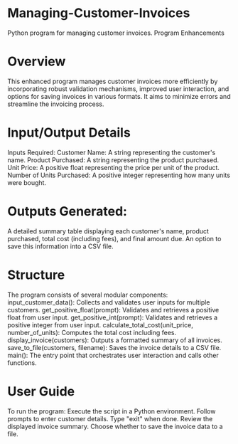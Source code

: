 # Managing-Customer-Invoices
Python program for managing customer invoices.
Program Enhancements
# Overview
This enhanced program manages customer invoices more efficiently by incorporating robust validation mechanisms, improved user interaction, and options for saving invoices in various formats. It aims to minimize errors and streamline the invoicing process.
# Input/Output Details
Inputs Required:
Customer Name: A string representing the customer's name.
Product Purchased: A string representing the product purchased.
Unit Price: A positive float representing the price per unit of the product.
Number of Units Purchased: A positive integer representing how many units were bought.
# Outputs Generated:
A detailed summary table displaying each customer's name, product purchased, total cost (including fees), and final amount due.
An option to save this information into a CSV file.
# Structure
The program consists of several modular components:
input_customer_data(): Collects and validates user inputs for multiple customers.
get_positive_float(prompt): Validates and retrieves a positive float from user input.
get_positive_int(prompt): Validates and retrieves a positive integer from user input.
calculate_total_cost(unit_price, number_of_units): Computes the total cost including fees.
display_invoice(customers): Outputs a formatted summary of all invoices.
save_to_file(customers, filename): Saves the invoice details to a CSV file.
main(): The entry point that orchestrates user interaction and calls other functions.
# User Guide
To run the program:
Execute the script in a Python environment.
Follow prompts to enter customer details. Type "exit" when done.
Review the displayed invoice summary.
Choose whether to save the invoice data to a file.
